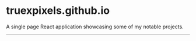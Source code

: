 # truexpixels.github.io

A single page React application showcasing some of my notable projects.

---
